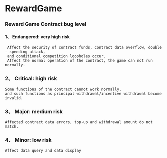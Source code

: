 # RewardGame### Reward Game Contract bug level#### 1、 Endangered: very high risk     Affect the security of contract funds, contract data overflow, double - spending attack,      and conditional competition loopholes occur.     Affect the normal operation of the contract, the game can not run normally. ### 2、 Critical: high risk    Some functions of the contract cannot work normally,     and such functions as principal withdrawal/incentive withdrawal become invalid. ### 3、 Major: medium risk    Affected contract data errors, top-up and withdrawal amount do not match. ### 4、 Minor: low risk    Affect data query and data display